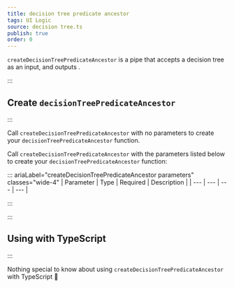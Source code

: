```yaml
---
title: decision tree predicate ancestor
tags: UI Logic
source: decision tree.ts
publish: true
order: 0
---
```


`createDecisionTreePredicateAncestor` is a pipe that accepts a decision tree as an input, and outputs <!--TODO-->.


:::
## Create `decisionTreePredicateAncestor`
:::

Call `createDecisionTreePredicateAncestor` with no parameters to create your `decisionTreePredicateAncestor` function.

Call `createDecisionTreePredicateAncestor` with the parameters listed below to create your `decisionTreePredicateAncestor` function:

::: ariaLabel="createDecisionTreePredicateAncestor parameters" classes="wide-4"
| Parameter | Type | Required | Description |
| --- | --- | --- | --- |

:::


:::
## Using with TypeScript
:::

Nothing special to know about using `createDecisionTreePredicateAncestor` with TypeScript 🚀
